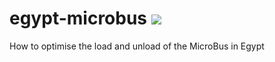 # egypt-microbus  ![](https://github.com/RamyHakam/egypt-microbus/workflows/Build/badge.svg)

How to optimise the load and unload of the MicroBus in Egypt
